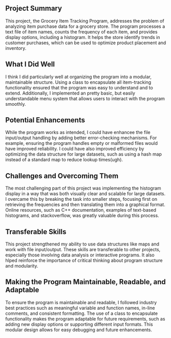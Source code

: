 ## Project Summary
This project, the Grocery Item Tracking Program, addresses the problem of analyzing item purchase data for a grocery store. The program processes a text file of item names, counts the frequency of each item, and provides display options, including a histogram. It helps the store identify trends in customer purchases, which can be used to optimize product placement and inventory.

## What I Did Well
I think I did particularly well at organizing the program into a modular, maintainable structure. Using a class to encapsulate all item-tracking functionality ensured that the program was easy to understand and to extend. Additionally, I implemented an pretty basic, but easily understandable menu system that allows users to interact with the program smoothly.

## Potential Enhancements
While the program works as intended, I could have enhancee the file input/output handling by adding better error-checking mechanisms. For example, ensuring the program handles empty or malformed files would have improved reliability. I could have also improved efficiency by optimizing the data structure for large datasets, such as using a hash map instead of a standard map to reduce lookup times(ugh).

## Challenges and Overcoming Them
The most challenging part of this project was implementing the histogram display in a way that was both visually clear and scalable for large datasets. I overcame this by breaking the task into smaller steps, focusing first on retrieving the frequencies and then translating them into a graphical format. Online resources, such as C++ documentation, examples of text-based histograms, and stackoverflow, was greatly valuable during this process.

## Transferable Skills
This project strengthened my ability to use data structures like maps and work with file input/output. These skills are transferable to other projects, especially those involving data analysis or interactive programs. It also hlped reinforce the importance of critical thinking about program structure and modularity.

## Making the Program Maintainable, Readable, and Adaptable
To ensure the program is maintainable and readable, I followed industry best practices such as meaningful variable and function names, in-line comments, and consistent formatting. The use of a class to encapsulate functionality makes the program adaptable for future requirements, such as adding new display options or supporting different input formats. This modular design allows for easy debugging and future enhancements.
